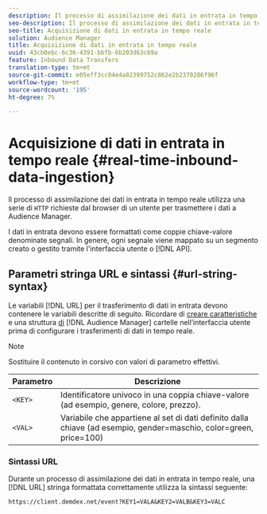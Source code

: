 ```yaml
---
description: Il processo di assimilazione dei dati in entrata in tempo reale utilizza una serie di richieste HTTP dal browser di un utente per trasmettere i dati a  Audience Manager.
seo-description: Il processo di assimilazione dei dati in entrata in tempo reale utilizza una serie di richieste HTTP dal browser di un utente per trasmettere i dati a  Audience Manager.
seo-title: Acquisizione di dati in entrata in tempo reale
solution: Audience Manager
title: Acquisizione di dati in entrata in tempo reale
uuid: 43cb0ebc-6c36-4391-bbfb-6b203d63c69a
feature: Inbound Data Transfers
translation-type: tm+mt
source-git-commit: e05eff3cc04e4a82399752c862e2b2370286f96f
workflow-type: tm+mt
source-wordcount: '195'
ht-degree: 7%

---
```



# Acquisizione di dati in entrata in tempo reale {#real-time-inbound-data-ingestion}

Il processo di assimilazione dei dati in entrata in tempo reale utilizza una serie di `HTTP` richieste dal browser di un utente per trasmettere i dati a  Audience Manager.

<!-- c_rt_inbound_real_time.xml -->

I dati in entrata devono essere formattati come coppie chiave-valore denominate segnali. In genere, ogni segnale viene mappato su un segmento creato o gestito tramite l&#39;interfaccia utente o [!DNL API].

## Parametri stringa URL e sintassi {#url-string-syntax}

Le variabili [!DNL URL] per il trasferimento di dati in entrata devono contenere le variabili descritte di seguito. Ricordare di [creare caratteristiche](../../../features/traits/create-onboarded-rule-based-traits.md) e una struttura [di](../../../features/traits/trait-storage.md#create-trait-storage-folder) [!DNL Audience Manager] cartelle nell’interfaccia utente prima di configurare i trasferimenti di dati in tempo reale.

>[!NOTE]
>
>Sostituire il contenuto in corsivo con valori di parametro effettivi.

| Parametro | Descrizione |
|---|---|
| `<KEY>` | Identificatore univoco in una coppia chiave-valore (ad esempio, genere, colore, prezzo). |
| `<VAL>` | Variabile che appartiene al set di dati definito dalla chiave (ad esempio, gender=maschio, color=green, price=100) |

### Sintassi URL

Durante un processo di assimilazione dei dati in entrata in tempo reale, una [!DNL URL] stringa formattata correttamente utilizza la sintassi seguente:

```
https://client.demdex.net/event?KEY1=VALA&KEY2=VALB&KEY3=VALC
```
